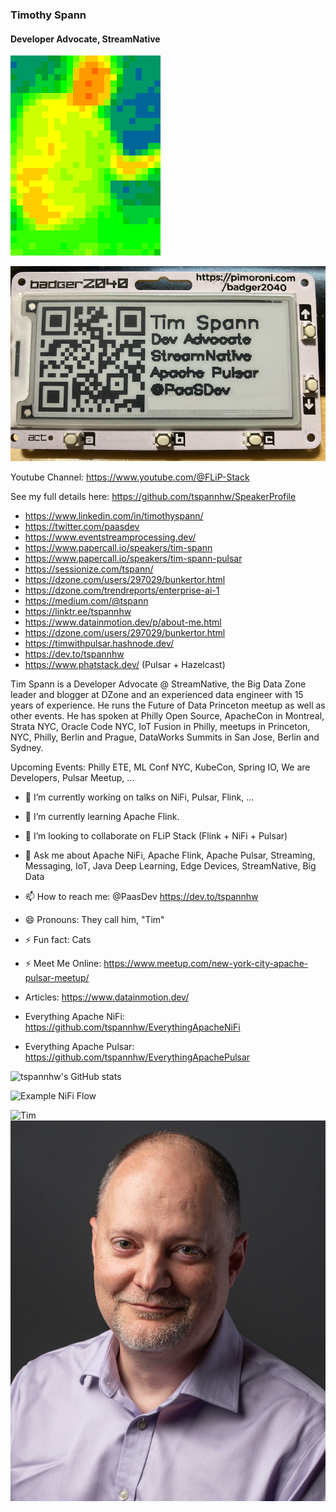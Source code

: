 ### Timothy Spann
#### Developer Advocate, StreamNative

![Tim](https://raw.githubusercontent.com/tspannhw/tspannhw/main/headshots/mlx90640-2020-01-05-20-52-14.gif)

![Badger2040](https://raw.githubusercontent.com/tspannhw/FLiP-Py-SmartBadges/main/timbadge.png)

Youtube Channel:  https://www.youtube.com/@FLiP-Stack

See my full details here:   https://github.com/tspannhw/SpeakerProfile

* https://www.linkedin.com/in/timothyspann/
* https://twitter.com/paasdev
* https://www.eventstreamprocessing.dev/
* https://www.papercall.io/speakers/tim-spann
* https://www.papercall.io/speakers/tim-spann-pulsar
* https://sessionize.com/tspann/
* https://dzone.com/users/297029/bunkertor.html
* https://dzone.com/trendreports/enterprise-ai-1
* https://medium.com/@tspann
* https://linktr.ee/tspannhw
* https://www.datainmotion.dev/p/about-me.html
* https://dzone.com/users/297029/bunkertor.html
* https://timwithpulsar.hashnode.dev/
* https://dev.to/tspannhw
* https://www.phatstack.dev/ (Pulsar + Hazelcast)

Tim Spann is a Developer Advocate @ StreamNative, the Big Data Zone leader and blogger at DZone and an experienced data engineer with 15 years of experience. He runs the Future of Data Princeton meetup as well as other events. He has spoken at Philly Open Source, ApacheCon in Montreal, Strata NYC, Oracle Code NYC, IoT Fusion in Philly, meetups in Princeton, NYC, Philly, Berlin and Prague, DataWorks Summits in San Jose, Berlin and Sydney.

Upcoming Events:  Philly ETE, ML Conf NYC, KubeCon, Spring IO, We are Developers, Pulsar Meetup, ... 

- 🔭 I’m currently working on talks on NiFi, Pulsar, Flink, ...
- 🌱 I’m currently learning Apache Flink.
- 👯 I’m looking to collaborate on FLiP Stack (Flink + NiFi + Pulsar)
- 💬 Ask me about Apache NiFi, Apache Flink, Apache Pulsar, Streaming, Messaging, IoT, Java Deep Learning, Edge Devices, StreamNative, Big Data
- 📫 How to reach me: @PaasDev https://dev.to/tspannhw
- 😄 Pronouns: They call him, "Tim"
- ⚡ Fun fact: Cats
- ⚡ Meet Me Online:  https://www.meetup.com/new-york-city-apache-pulsar-meetup/

- Articles:   https://www.datainmotion.dev/

- Everything Apache NiFi:   https://github.com/tspannhw/EverythingApacheNiFi
- Everything Apache Pulsar:  https://github.com/tspannhw/EverythingApachePulsar

![tspannhw's GitHub stats](https://github-readme-stats.vercel.app/api?username=tspannhw&include_all_commits=true&count_private=true&theme=cobalt)

![Example NiFi Flow](https://1.bp.blogspot.com/-xQPASF1FTc0/Xwi62A2SF_I/AAAAAAAAbP8/shkg_HH9hIUrCySv2bjYajF34rgvRBhCgCLcBGAsYHQ/w650-h781/ingestusweather.png)


![Tim](https://dzone.com/storage/attachments/9160718-adlpic.png)
![Tim](https://raw.githubusercontent.com/tspannhw/tspannhw/main/headshots/headshotTimSpann.png)
